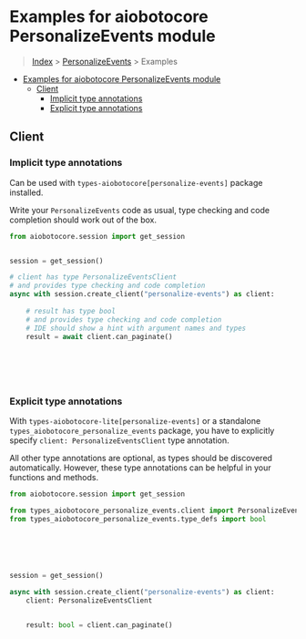 <a id="examples-for-aiobotocore-personalizeevents-module"></a>

# Examples for aiobotocore PersonalizeEvents module

> [Index](../README.md) > [PersonalizeEvents](./README.md) > Examples

- [Examples for aiobotocore PersonalizeEvents module](#examples-for-aiobotocore-personalizeevents-module)
  - [Client](#client)
    - [Implicit type annotations](#implicit-type-annotations)
    - [Explicit type annotations](#explicit-type-annotations)

<a id="client"></a>

## Client

<a id="implicit-type-annotations"></a>

### Implicit type annotations

Can be used with `types-aiobotocore[personalize-events]` package installed.

Write your `PersonalizeEvents` code as usual, type checking and code completion
should work out of the box.

```python
from aiobotocore.session import get_session


session = get_session()

# client has type PersonalizeEventsClient
# and provides type checking and code completion
async with session.create_client("personalize-events") as client:
    
    # result has type bool
    # and provides type checking and code completion
    # IDE should show a hint with argument names and types
    result = await client.can_paginate()
    

    

    
```

<a id="explicit-type-annotations"></a>

### Explicit type annotations

With `types-aiobotocore-lite[personalize-events]` or a standalone
`types_aiobotocore_personalize_events` package, you have to explicitly specify
`client: PersonalizeEventsClient` type annotation.

All other type annotations are optional, as types should be discovered
automatically. However, these type annotations can be helpful in your functions
and methods.

```python
from aiobotocore.session import get_session

from types_aiobotocore_personalize_events.client import PersonalizeEventsClient
from types_aiobotocore_personalize_events.type_defs import bool






session = get_session()

async with session.create_client("personalize-events") as client:
    client: PersonalizeEventsClient

    
    result: bool = client.can_paginate()
    

    

    
```
